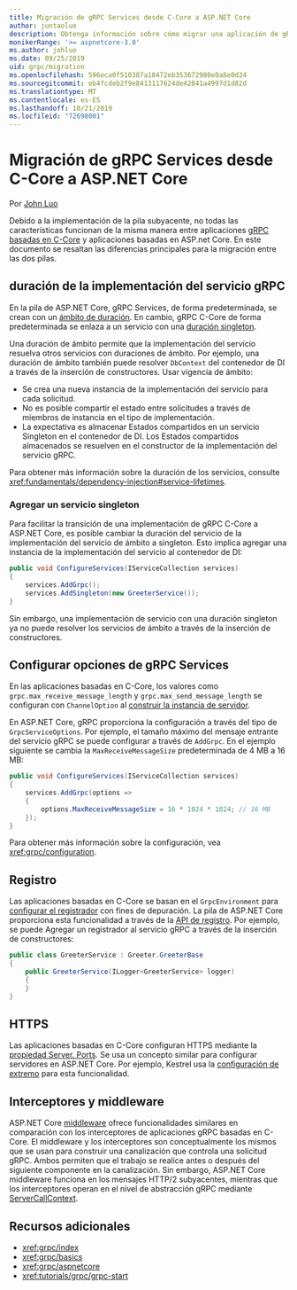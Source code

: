 ```yaml
---
title: Migración de gRPC Services desde C-Core a ASP.NET Core
author: juntaoluo
description: Obtenga información sobre cómo migrar una aplicación de gRPC basada en C-Core existente para que se ejecute en la parte superior de la pila de ASP.NET Core.
monikerRange: '>= aspnetcore-3.0'
ms.author: johluo
ms.date: 09/25/2019
uid: grpc/migration
ms.openlocfilehash: 596eca0f510387a18472eb353672980e0a8e0d24
ms.sourcegitcommit: eb4fcdeb2f9e8413117624de42841a4997d1d82d
ms.translationtype: MT
ms.contentlocale: es-ES
ms.lasthandoff: 10/21/2019
ms.locfileid: "72698001"
---
```

# <a name="migrating-grpc-services-from-c-core-to-aspnet-core"></a>Migración de gRPC Services desde C-Core a ASP.NET Core

Por [John Luo](https://github.com/juntaoluo)

Debido a la implementación de la pila subyacente, no todas las características funcionan de la misma manera entre aplicaciones [gRPC basadas en C-Core](https://grpc.io/blog/grpc-stacks) y aplicaciones basadas en ASP.net Core. En este documento se resaltan las diferencias principales para la migración entre las dos pilas.

## <a name="grpc-service-implementation-lifetime"></a>duración de la implementación del servicio gRPC

En la pila de ASP.NET Core, gRPC Services, de forma predeterminada, se crean con un [ámbito de duración](xref:fundamentals/dependency-injection#service-lifetimes). En cambio, gRPC C-Core de forma predeterminada se enlaza a un servicio con una [duración singleton](xref:fundamentals/dependency-injection#service-lifetimes).

Una duración de ámbito permite que la implementación del servicio resuelva otros servicios con duraciones de ámbito. Por ejemplo, una duración de ámbito también puede resolver `DbContext` del contenedor de DI a través de la inserción de constructores. Usar vigencia de ámbito:

* Se crea una nueva instancia de la implementación del servicio para cada solicitud.
* No es posible compartir el estado entre solicitudes a través de miembros de instancia en el tipo de implementación.
* La expectativa es almacenar Estados compartidos en un servicio Singleton en el contenedor de DI. Los Estados compartidos almacenados se resuelven en el constructor de la implementación del servicio gRPC.

Para obtener más información sobre la duración de los servicios, consulte <xref:fundamentals/dependency-injection#service-lifetimes>.

### <a name="add-a-singleton-service"></a>Agregar un servicio singleton

Para facilitar la transición de una implementación de gRPC C-Core a ASP.NET Core, es posible cambiar la duración del servicio de la implementación del servicio de ámbito a singleton. Esto implica agregar una instancia de la implementación del servicio al contenedor de DI:

```csharp
public void ConfigureServices(IServiceCollection services)
{
    services.AddGrpc();
    services.AddSingleton(new GreeterService());
}
```

Sin embargo, una implementación de servicio con una duración singleton ya no puede resolver los servicios de ámbito a través de la inserción de constructores.

## <a name="configure-grpc-services-options"></a>Configurar opciones de gRPC Services

En las aplicaciones basadas en C-Core, los valores como `grpc.max_receive_message_length` y `grpc.max_send_message_length` se configuran con `ChannelOption` al [construir la instancia de servidor](https://grpc.io/grpc/csharp/api/Grpc.Core.Server.html#Grpc_Core_Server__ctor_System_Collections_Generic_IEnumerable_Grpc_Core_ChannelOption__).

En ASP.NET Core, gRPC proporciona la configuración a través del tipo de `GrpcServiceOptions`. Por ejemplo, el tamaño máximo del mensaje entrante del servicio gRPC se puede configurar a través de `AddGrpc`. En el ejemplo siguiente se cambia la `MaxReceiveMessageSize` predeterminada de 4 MB a 16 MB:

```csharp
public void ConfigureServices(IServiceCollection services)
{
    services.AddGrpc(options =>
    {
        options.MaxReceiveMessageSize = 16 * 1024 * 1024; // 16 MB
    });
}
```

Para obtener más información sobre la configuración, vea <xref:grpc/configuration>.

## <a name="logging"></a>Registro

Las aplicaciones basadas en C-Core se basan en el `GrpcEnvironment` para [configurar el registrador](https://grpc.io/grpc/csharp/api/Grpc.Core.GrpcEnvironment.html?q=size#Grpc_Core_GrpcEnvironment_SetLogger_Grpc_Core_Logging_ILogger_) con fines de depuración. La pila de ASP.NET Core proporciona esta funcionalidad a través de la [API de registro](xref:fundamentals/logging/index). Por ejemplo, se puede Agregar un registrador al servicio gRPC a través de la inserción de constructores:

```csharp
public class GreeterService : Greeter.GreeterBase
{
    public GreeterService(ILogger<GreeterService> logger)
    {
    }
}
```

## <a name="https"></a>HTTPS

Las aplicaciones basadas en C-Core configuran HTTPS mediante la [propiedad Server. Ports](https://grpc.io/grpc/csharp/api/Grpc.Core.Server.html#Grpc_Core_Server_Ports). Se usa un concepto similar para configurar servidores en ASP.NET Core. Por ejemplo, Kestrel usa la [configuración de extremo](xref:fundamentals/servers/kestrel#endpoint-configuration) para esta funcionalidad.

## <a name="interceptors-and-middleware"></a>Interceptores y middleware

ASP.NET Core [middleware](xref:fundamentals/middleware/index) ofrece funcionalidades similares en comparación con los interceptores de aplicaciones gRPC basadas en C-Core. El middleware y los interceptores son conceptualmente los mismos que se usan para construir una canalización que controla una solicitud gRPC. Ambos permiten que el trabajo se realice antes o después del siguiente componente en la canalización. Sin embargo, ASP.NET Core middleware funciona en los mensajes HTTP/2 subyacentes, mientras que los interceptores operan en el nivel de abstracción gRPC mediante [ServerCallContext](https://grpc.io/grpc/csharp/api/Grpc.Core.ServerCallContext.html).

## <a name="additional-resources"></a>Recursos adicionales

* <xref:grpc/index>
* <xref:grpc/basics>
* <xref:grpc/aspnetcore>
* <xref:tutorials/grpc/grpc-start>
